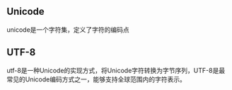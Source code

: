 ## Unicode
unicode是一个字符集，定义了字符的编码点
## UTF-8
utf-8是一种Unicode的实现方式，将Unicode字符转换为字节序列，UTF-8是最常见的Unicode编码方式之一，能够支持全球范围内的字符表示。
